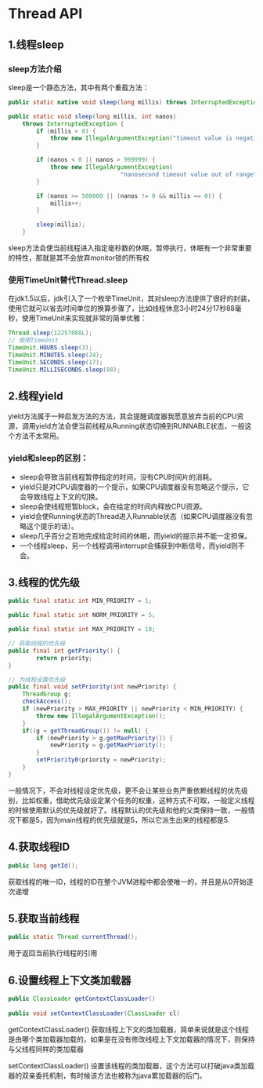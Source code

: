 # Thread API

## 1.线程sleep

### sleep方法介绍

sleep是一个静态方法，其中有两个重载方法：

```java
public static native void sleep(long millis) throws InterruptedException;

public static void sleep(long millis, int nanos)
    throws InterruptedException {
        if (millis < 0) {
            throw new IllegalArgumentException("timeout value is negative");
        }

        if (nanos < 0 || nanos > 999999) {
            throw new IllegalArgumentException(
                                "nanosecond timeout value out of range");
        }

        if (nanos >= 500000 || (nanos != 0 && millis == 0)) {
            millis++;
        }

        sleep(millis);
    }
```

sleep方法会使当前线程进入指定毫秒数的休眠，暂停执行，休眠有一个非常重要的特性，那就是其不会放弃monitor锁的所有权



### 使用TimeUnit替代Thread.sleep

在jdk1.5以后，jdk引入了一个枚举TimeUnit，其对sleep方法提供了很好的封装，使用它就可以省去时间单位的换算步骤了，比如线程休息3小时24分17秒88毫秒，使用TimeUnit来实现就非常的简单优雅：

```java
Thread.sleep(12257088L);
// 使用TimeUnit
TimeUnit.HOURS.sleep(3);
TimeUnit.MINUTES.sleep(24);
TimeUnit.SECONDS.sleep(17);
TimeUnit.MILLISECONDS.sleep(88);
```



## 2.线程yield

yield方法属于一种启发方法的方法，其会提醒调度器我愿意放弃当前的CPU资源，调用yield方法会使当前线程从Running状态切换到RUNNABLE状态，一般这个方法不太常用。

 ### yield和sleep的区别：

- sleep会导致当前线程暂停指定的时间，没有CPU时间片的消耗。
- yield只是对CPU调度器的一个提示，如果CPU调度器没有忽略这个提示，它会导致线程上下文的切换。
- sleep会使线程短暂block，会在给定的时间内释放CPU资源。
- yield会使Running状态的Thread进入Runnable状态（如果CPU调度器没有忽略这个提示的话）。
- sleep几乎百分之百地完成给定时间的休眠，而yield的提示并不能一定担保。
- 一个线程sleep，另一个线程调用interrupt会捕获到中断信号，而yield则不会。



## 3.线程的优先级

```java
public final static int MIN_PRIORITY = 1;

public final static int NORM_PRIORITY = 5;

public final static int MAX_PRIORITY = 10;

// 获取线程的优先级
public final int getPriority() {
        return priority;
}

// 为线程设置优先级
public final void setPriority(int newPriority) {
    ThreadGroup g;
    checkAccess();
    if (newPriority > MAX_PRIORITY || newPriority < MIN_PRIORITY) {
        throw new IllegalArgumentException();
    }
    if((g = getThreadGroup()) != null) {
        if (newPriority > g.getMaxPriority()) {
            newPriority = g.getMaxPriority();
        }
        setPriority0(priority = newPriority);
    }
}
```

一般情况下，不会对线程设定优先级，更不会让某些业务严重依赖线程的优先级别，比如权重，借助优先级设定某个任务的权重，这种方式不可取，一般定义线程的时候使用默认的优先级就好了。线程默认的优先级和他的父类保持一致，一般情况下都是5，因为main线程的优先级就是5，所以它派生出来的线程都是5.



## 4.获取线程ID

```java
public long getId();
```

获取线程的唯一ID，线程的ID在整个JVM进程中都会使唯一的，并且是从0开始逐次递增



## 5.获取当前线程

```java
public static Thread currentThread();
```

用于返回当前执行线程的引用



## 6.设置线程上下文类加载器

```java
public ClassLoader getContextClassLoader()
    
public void setContextClassLoader(ClassLoader cl)    
```

getContextClassLoader() 获取线程上下文的类加载器，简单来说就是这个线程是由哪个类加载器加载的，如果是在没有修改线程上下文加载器的情况下，则保持与父线程同样的类加载器

setContextClassLoader() 设置该线程的类加载器，这个方法可以打破java类加载器的双亲委托机制，有时候该方法也被称为java累加载器的后门。

